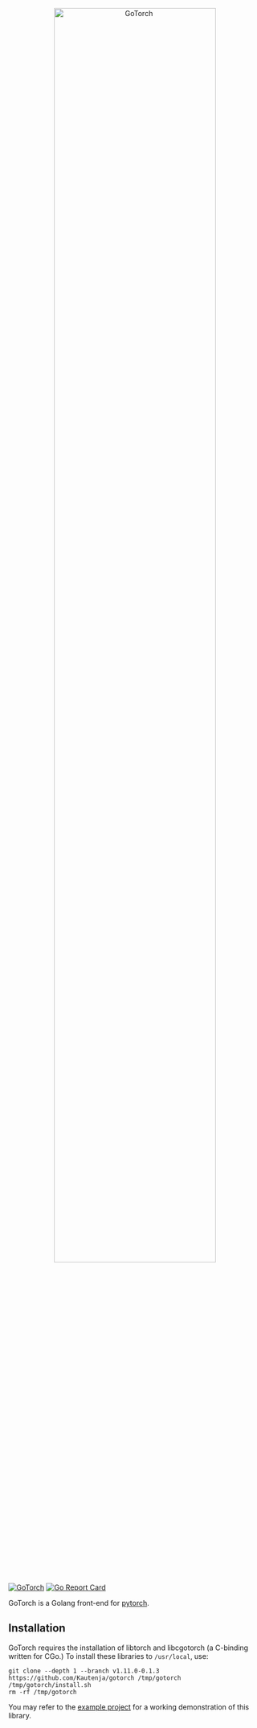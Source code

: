 <p align="center">
<img
    src="https://user-images.githubusercontent.com/2184469/211366276-5e1b5bf2-0ec6-48e8-9718-679992809c35.png"
    width="80%"
    alt="GoTorch"
/>
</p>

[![GoTorch](https://godoc.org/github.com/narqo/go-badge?status.svg)](https://pkg.go.dev/github.com/Kautenja/gotorch)
[![Go Report Card](https://goreportcard.com/badge/github.com/Kautenja/gotorch)](https://goreportcard.com/report/github.com/Kautenja/gotorch)

GoTorch is a Golang front-end for [pytorch](https://github.com/pytorch/pytorch).

## Installation

GoTorch requires the installation of libtorch and libcgotorch (a C-binding
written for CGo.) To install these libraries to `/usr/local`, use:

```shell
git clone --depth 1 --branch v1.11.0-0.1.3 https://github.com/Kautenja/gotorch /tmp/gotorch
/tmp/gotorch/install.sh
rm -rf /tmp/gotorch
```

You may refer to the 
[example project](https://github.com/Kautenja/gotorch-example) for a working
demonstration of this library.
